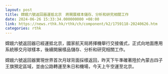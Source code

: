```yaml
---
layout: post
title: 嫦娥六號返回器運抵北京　將開展樣本儲存、分析和研究相關工作
date: 2024-06-26 15:33:34.000000000 +08:00
link: https://news.rthk.hk/rthk/ch/component/k2/1759118-20240626.htm
categories: rthk
---
```


嫦娥六號返回器已經運抵北京，國家航天局將擇機舉行交接儀式，正式向地面應用系統移交月球樣本，後續開展樣品儲存、分析和研究相關工作。

嫦娥六號返回器實現世界首次月球背面採樣返回，昨天下午準確著陸於內蒙古四子王旗預定區域，並由公路轉運至朱日和機場，今天上午空運至北京。
